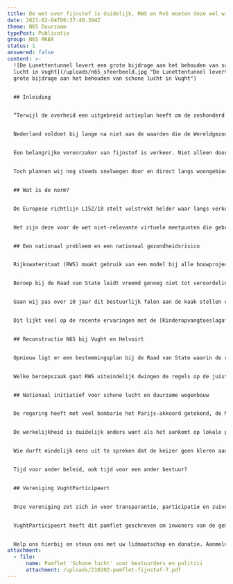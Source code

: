 ```yaml
---
title: De wet over fijnstof is duidelijk, RWS en RvS moeten deze wel willen lezen
date: 2021-02-04T06:37:40.394Z
theme: N65 Duurzaam
typePost: Publicatie
group: N65 MKBA
status: 1
answered: false
content: >-
  ![De Lunettentunnel levert een grote bijdrage aan het behouden van schone
  lucht in Vught](/uploads/n65_sfeerbeeld.jpg "De Lunettentunnel levert een
  grote bijdrage aan het behouden van schone lucht in Vught")


  ## Inleiding


  “Terwijl de overheid een uitgebreid actieplan heeft om de zeshonderd jaarlijkse verkeersdoden naar nul terug te brengen, doet diezelfde overheid vrijwel niets aan de 20.000 mensen die elk jaar sterven aan de gevolgen van vieze lucht door fijnstof.


  Nederland voldoet bij lange na niet aan de waarden die de Wereldgezondheidsorganisatie WHO stelt voor gezonde lucht. Daarmee schendt Nederland de zorgplicht die het heeft voor burgers”. Dat bracht de advocaat van Milieudefensie naar voren bij het gerechtshof in Den Haag.


  Een belangrijke veroorzaker van fijnstof is verkeer. Niet alleen door de uitlaatgassen maar ook door slijtage van banden en remschijven. Overstappen op elektrisch rijden zorgt voor minder fijnstof door uitlaatgassen wat echter ruimschoots teniet wordt gedaan door meer slijtage aan de zwaardere elektrische auto’s en ongunstig rijgedrag met sneller optrekken en harder remmen ([rapport OECD](https://www.oecd-ilibrary.org/environment/non-exhaust-particulate-emissions-from-road-transport_4a4dc6ca-en;jsessionid=3wBuRQRaMpYYyl205ayk3iLZ.ip-10-240-5-101)).


  Toch plannen wij nog steeds snelwegen door en direct langs woongebieden zonder beschermende maatregelen. De normen voor het meten van de hoeveelheid fijnstof zijn vastgelegd maar worden vrijwel overal doelbewust foutief ingezet.


  ## Wat is de norm?


  De Europese richtlijn L152/18 stelt volstrekt helder waar langs verkeerswegen **fysieke** **meetpunten** moeten worden geplaatst: binnen 10 meter van de wegrand. Om ook een oordeel te kunnen vellen over de fijnstof overlast verder van de weg af, worden **virtuele meetpunten** uit modelberekeningen gebruikt op vele posities buiten de voorgeschreven 10 meter van de wegrand.


  Het zijn deze voor de wet niet-relevante virtuele meetpunten die gebruikt worden door de overheid om aan te tonen dat de fijnstofoverlast best meevalt. Dat klopt dus niet, omdat de enige resultaten die relevant zijn, **altijd** binnen de 10 meter van de wegrand moeten zijn genomen. Dit is de Nederlandse wet die de Europese richtlijn letterlijk heeft overgenomen.


  ## Een nationaal probleem en een nationaal gezondheidsrisico


  Rijkswaterstaat (RWS) maakt gebruik van een model bij alle bouwprojecten: het NSL. Dit model hanteert niet deze voorgeschreven plaatsbepaling voor de concrete meetpunten of modellering. Dit is een onjuiste interpretatie van de Europese richtlijn en gelijkluidende Nederlandse wet. RWS gebruikt willekeurige berekeningspunten verder van de wegrand gelegen, met als enig doel om de daadwerkelijke luchtvervuiling te onderschatten en deze onderschattingen aan de [European Environment Agency](https://www.eea.europa.eu/nl) (EEA) te rapporteren.


  Beroep bij de Raad van State leidt vreemd genoeg niet tot veroordeling omdat er inmiddels een gewoonte (jurisprudentie) is ingesleten die deze denkfout lijkt te rechtvaardigen.


  Gaan wij pas over 10 jaar dit bestuurlijk falen aan de kaak stellen om dan de schade af te kopen en snelwegen te verleggen, dit tegen enorme maatschappelijk en financiële kosten? Is het wachten op de volgende stikstof-drama ([Programma Aanpak Stikstof](https://www.rijksoverheid.nl/onderwerpen/aanpak-stikstof)) waardoor projecten moeten worden stilgelegd en plannen moeten worden herzien?


  Dit lijkt veel op de recente ervaringen met de [Kinderopvangtoeslagaffaire](https://www.rijksoverheid.nl/onderwerpen/ontwikkelingen-belastingdienst/problemen-met-de-kinderopvangtoeslag), waarbij de Raad van State ten onrechte lange tijd de zijde van de overheid koos en het belang van de burger tussen de wielen is geraakt.


  ## Reconstructie N65 bij Vught en Helvoirt


  Opnieuw ligt er een bestemmingsplan bij de Raad van State waarin de regels wat betreft fijnstof volgens de foute interpretatie zijn beoordeeld. Een inmiddels aanhangig gemaakte gang naar het Europese Hof van Justitie, om de Nederlandse staat tot de orde te roepen, lijkt te laat te komen. Dat betekent dat het zoveelste project niet aan de regels lijkt te hoeven voldoen, tenzij de Raad van State zelf het initiatief neemt en een prejudiciële vraag hierover bij het Europese Hof van Justitie gaat neerleggen.


  Welke beroepszaak gaat RWS uiteindelijk dwingen de regels op de juiste manier te interpreteren, of worden nog jarenlang lokale schermutselingen door een oppermachtige overheid één voor één platgedrukt? Is er een politieke wil om dit bestuurlijk falen op tijd te onderkennen en bij te sturen?


  ## Nationaal initiatief voor schone lucht en duurzame wegenbouw


  De regering heeft met veel bombarie het Parijs-akkoord getekend, de Nederlandse overheid heeft [Het Schone Lucht Akkoord](https://www.brabant.nl/actueel/nieuws/milieu/2020/het-schone-lucht-akkoord) gestart en de Provincie Noord-Brabant heeft zich hierop vastgelegd. Allemaal indrukwekkende papieren, politieke handtekeningen, enthousiaste persberichten, veelbelovende verkiezingsprogramma’s.


  De werkelijkheid is duidelijk anders want als het aankomt op lokale projecten met politieke verdienpunten gelden andere regels, maar vooral een andere moraal.


  Wie durft eindelijk eens uit te spreken dat de keizer geen kleren aan heeft. Wie durft te zeggen dat het huidige bestuur de wet overtreedt en zijn beschermende taak naar de burgers verzaakt? Wie durft bij de komende verkiezingen zijn partij te verbinden aan de belofte dat wij met Programma Aanpak Stikstof en Kinderopvangtoeslagaffaire genoeg hebben geleerd en dat het tijd is voor gewetensvol beleid?


  Tijd voor ander beleid, ook tijd voor een ander bestuur?


  ## Vereniging VughtParticipeert


  Onze vereniging zet zich in voor transparantie, participatie en zuivere besluitvorming. Bij de ‘Reconstructie N65’ zijn wat betreft deze aspecten diverse problemen geïdentificeerd en gepubliceerd. In het bijzonder over schone lucht en fijnstof wordt veel beloofd, worden vele onwaarheden gesproken en diverse wetten overtreden.


  VughtParticipeert heeft dit pamflet geschreven om inwoners van de gemeente Vught bewust te maken van de plannen die gemeente, provincie en RWS hebben en de gevolgen voor de leefbaarheid. Tevens is dit pamflet gericht op regionale en nationale bestuurders en politici zodat zij zich realiseren welke verantwoordelijkheid zij dragen bij het gedogen of bestrijden van deze manier van besturen.


  Help ons hierbij en steun ons met uw lidmaatschap en donatie. Aanmelden kan op onze website [www.VughtParticipeert.nl](http://www.VughtParticipeert.nl), donaties ontvangen wij graag op **NL77 RABO 0348 0459 21 t.n.v. Vereniging VughtParticipeert.**
attachment:
  - file:
      name: Pamflet 'Schone lucht' voor bestuurders en politici
      attachment: /uploads/210202-pamflet-fijnstof-7.pdf
---
```

